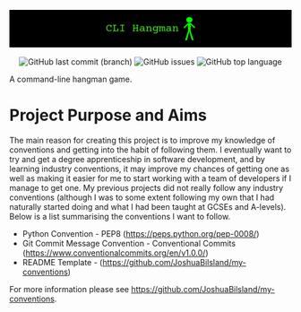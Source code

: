 ![Project banner](res/banner.png)

<div align="center">
    <img alt="GitHub last commit (branch)" src="https://img.shields.io/github/last-commit/JoshuaBilsland/cli-hangman/main">
    <img alt="GitHub issues" src="https://img.shields.io/github/issues/JoshuaBilsland/cli-hangman">
    <img alt="GitHub top language" src="https://img.shields.io/github/languages/top/JoshuaBilsland/cli-hangman">
</div>

A command-line hangman game.


# Project Purpose and Aims
The main reason for creating this project is to improve my knowledge of conventions and getting into the habit of following them. I eventually want to try and get a degree apprenticeship in software development, and by learning industry conventions, it may improve my chances of getting one as well as making it easier for me to start working with a team of developers if I manage to get one. My previous projects did not really follow any industry conventions (although I was to some extent following my own that I had naturally started doing and what I had been taught at GCSEs and A-levels). Below is a list summarising the conventions I want to follow.

- Python Convention - PEP8 (https://peps.python.org/pep-0008/)
- Git Commit Message Convention - Conventional Commits (https://www.conventionalcommits.org/en/v1.0.0/)
- README Template - (https://github.com/JoshuaBilsland/my-conventions) 

For more information please see https://github.com/JoshuaBilsland/my-conventions.